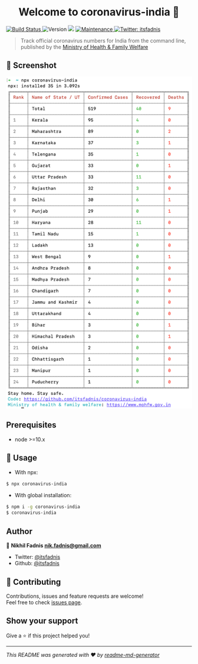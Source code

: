 <h1 align="center">Welcome to coronavirus-india 👋</h1>
<p>
  <a href='https://semaphoreci.com/itsfadnis/coronavirus-india'>
    <img src='https://semaphoreci.com/api/v1/itsfadnis/coronavirus-india/branches/master/badge.svg' alt='Build Status' />
  </a>
  <img alt="Version" src="https://img.shields.io/badge/version-3.0.0-blue.svg?cacheSeconds=2592000" />
  <img src="https://img.shields.io/badge/node-%3E%3D10.x-blue.svg" />
  <a href="https://github.com/itsfadnis/coronavirus-india/graphs/commit-activity" target="_blank">
    <img alt="Maintenance" src="https://img.shields.io/badge/Maintained%3F-yes-green.svg" />
  </a>
  <a href="https://twitter.com/itsfadnis" target="_blank">
    <img alt="Twitter: itsfadnis" src="https://img.shields.io/twitter/follow/itsfadnis.svg?style=social" />
  </a>
</p>

> Track official coronavirus numbers for India from the command line, published by the [Ministry of Health & Family Welfare](https://www.mohfw.gov.in)

## 📸 Screenshot
![Preview](./screenshot.png)

## Prerequisites

- node >=10.x

## 🚀 Usage

- With npx:

```sh
$ npx coronavirus-india
```

- With global installation:

```sh
$ npm i -g coronavirus-india
$ coronavirus-india
```

## Author

👤 **Nikhil Fadnis <nik.fadnis@gmail.com>**

* Twitter: [@itsfadnis](https://twitter.com/itsfadnis)
* Github: [@itsfadnis](https://github.com/itsfadnis)

## 🤝 Contributing

Contributions, issues and feature requests are welcome!<br />Feel free to check [issues page](https://github.com/itsfadnis/coronavirus-india/issues).

## Show your support

Give a ⭐️ if this project helped you!

***
_This README was generated with ❤️ by [readme-md-generator](https://github.com/kefranabg/readme-md-generator)_
